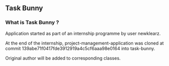 ## Task Bunny

### What is Task Bunny ?
Application started as part of an internship programme by user newklearz.

At the end of the internship, project-management-application was cloned at commit 139abe71f0417fde3912919a4c5cf6aaa98e0164 into task-bunny.

Original author will be added to corresponding classes.
